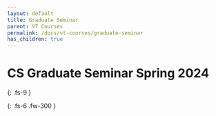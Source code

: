 ```yaml
---
layout: default
title: Graduate Seminar
parent: VT Courses
permalink: /docs/vt-courses/graduate-seminar
has_children: true
---
```


# CS Graduate Seminar Spring 2024
{: .fs-9 }
<!-- ./grace/main.py is the main file to kick off experiments. -->
{: .fs-6 .fw-300 }
